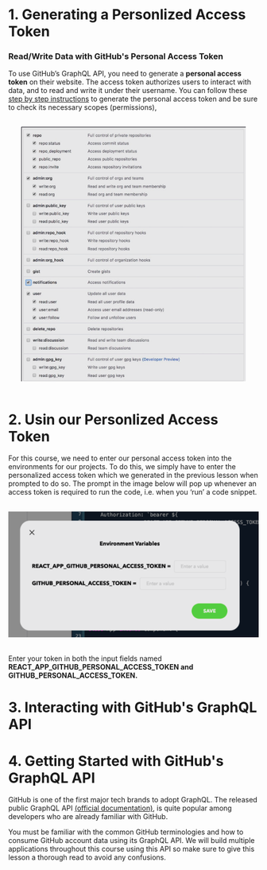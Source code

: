 # 1. Generating a Personlized Access Token

### Read/Write Data with GitHub's Personal Access Token

To use GitHub’s GraphQL API, you need to generate a <b>personal access token</b> on their website. The access token authorizes users to interact with data, and to read and write it under their username. You can follow these [step by step instructions](https://docs.github.com/en/authentication/keeping-your-account-and-data-secure/creating-a-personal-access-token) to generate the personal access token and be sure to check its necessary scopes (permissions),

<br>
<div align="center">
	<img src="../img/personalizedaccesstoken.png">
</div>
<br>

# 2. Usin our Personlized Access Token

For this course, we need to enter our personal access token into the environments for our projects. To do this, we simply have to enter the personalized access token which we generated in the previous lesson when prompted to do so. The prompt in the image below will pop up whenever an access token is required to run the code, i.e. when you ‘run’ a code snippet.

<br>
<div align="center">
	<img src="../img/usingaccesstoken.png">
</div>
<br>


Enter your token in both the input fields named <b>REACT_APP_GITHUB_PERSONAL_ACCESS_TOKEN and GITHUB_PERSONAL_ACCESS_TOKEN.</b>

# 3. Interacting with GitHub's GraphQL API

# 4. Getting Started with GitHub's GraphQL API

GitHub is one of the first major tech brands to adopt GraphQL. The released public GraphQL API [(official documentation)](https://docs.github.com/en/graphql), is quite popular among developers who are already familiar with GitHub.

You must be familiar with the common GitHub terminologies and how to consume GitHub account data using its GraphQL API. We will build multiple applications throughout this course using this API so make sure to give this lesson a thorough read to avoid any confusions.


































